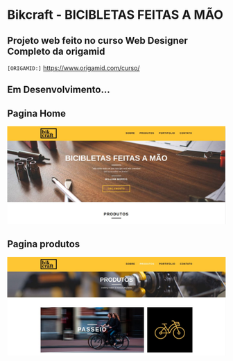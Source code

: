 # Bikcraft - BICIBLETAS FEITAS A MÃO

## Projeto web feito no curso Web Designer Completo da origamid

`[ORIGAMID:]` https://www.origamid.com/curso/

## Em Desenvolvimento...


## Pagina Home
![Clock](img/bikcraft_home.jpg)


## Pagina produtos
![Clock](img/bikcraft_produtos.jpg)